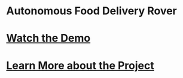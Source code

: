 # Autonomous Food Delivery Rover

# [Watch the Demo](https://youtu.be/9QyPHuIHvvg?si=2zN1JgFvlzOEBWxG)

# [Learn More about the Project](https://www.wyatthansen.dev/posts/food-rover)
